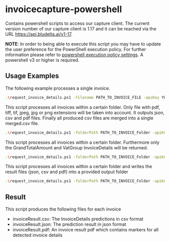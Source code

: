 # invoicecapture-powershell
Contains powershell scripts to access our capture client. The current version number of our capture client is 1.17 and it can be reached via the URL https://api.bludelta.ai/v1-17.

__NOTE__: In order to being able to execute this script you may have to update the user preference for the PowerShell execution policy.
For further information please refer to [powershell execution policy settings](https://docs.microsoft.com/en-us/powershell/module/microsoft.powershell.security/set-executionpolicy?view=powershell-6). A powershell v3 or higher is required.

## Usage Examples
The following example processes a single invoice.
```sh
.\request_invoice_details.ps1 -filename PATH_TO_INVOICE_FILE -apiKey YOUR_API_KEY -version CAPTURE_VERSION -url CAPTURE_SDK_URL -resultPdf -csv
```

This script processes all invoices within a certain folder. Only file with pdf, tiff, tif, jpeg, jpg or png extensions
will be taken into account. It outputs json, csv and pdf files. Finally all produced csv files are merged into
a single merged.csv file.
```sh
.\request_invoice_details.ps1 -folderPath PATH_TO_INVOICE_Folder -apiKey YOUR_API_KEY -version CAPTURE_VERSION -url CAPTURE_SDK_URL -resultPdf -csv -mergeCsv
```

This script processes all invoices within a certain folder. Furthermore only the GrandTotalAmount and VatGroup InvoiceDetails will be returned.
```sh
.\request_invoice_details.ps1 -folderPath PATH_TO_INVOICE_Folder -apiKey YOUR_API_KEY -version CAPTURE_VERSION -url CAPTURE_SDK_URL -resultPdf -csv -mergeCsv -invoiceDetails GrandTotalAmount, VatGroup
```


This script processes all invoices within a certain folder and writes the result files (json, csv and pdf) into a provided output folder
```sh
.\request_invoice_details.ps1 -folderPath PATH_TO_INVOICE_Folder -apiKey YOUR_API_KEY -version CAPTURE_VERSION -url CAPTURE_SDK_URL -resultPdf -csv -mergeCsv -invoiceDetails GrandTotalAmount, VatGroup -outputPath C:\tmp\output
```

## Result
This script produces the following files for each invoice
- invoiceResult.csv: The InvoiceDetails predictions in csv format
- invoiceResult.json: The prediction result in json format
- invoiceResult.pdf: An invoice result pdf which contains markers for all detected invoice details
